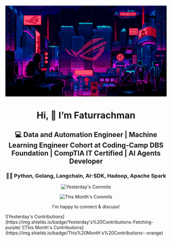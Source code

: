 <div align="center">
  
  ![Banner GIF](images/desktop-neon-gaming.gif)

  # Hi, 👋 I’m Faturrachman

  ## 💻 Data and Automation Engineer | Machine Learning Engineer Cohort at Coding-Camp DBS Foundation | CompTIA IT Certified | AI Agents Developer

  ### 👩‍💻 Python, Golang, Langchain, AI-SDK, Hadoop, Apache Spark

  <!-- TODAY_COMMITS:  -->
  ![Yesterday's Commits](https://img.shields.io/badge/Yesterday's%20Commits--blue)
  <!-- MONTH_COMMITS:  2025-05 -->
  ![This Month's Commits](https://img.shields.io/badge/This%20Month's%20Commits--green)

  I'm happy to connect & discuss!
</div>
<!-- TODAY_CONTRIBUTIONS: Fetching -->
![Yesterday's Contributions](https://img.shields.io/badge/Yesterday's%20Contributions-Fetching-purple)
<!-- MONTH_CONTRIBUTIONS:  2025-05 -->
![This Month's Contributions](https://img.shields.io/badge/This%20Month's%20Contributions--orange)
